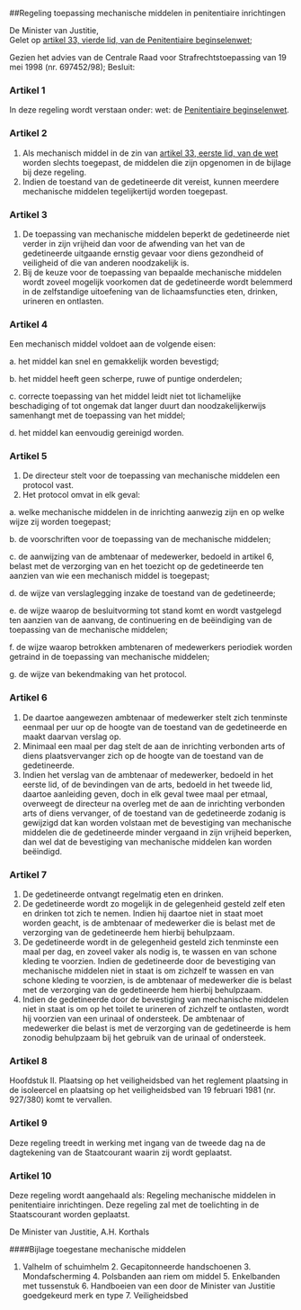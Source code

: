 <meta http-equiv='Content-Type' content='text/html; charset=utf-8' />

##Regeling toepassing mechanische middelen in penitentiaire inrichtingen 

De Minister van Justitie,  
Gelet op [artikel 33, vierde lid, van de Penitentiaire beginselenwet](../../../../../../../../../wet/penitentiaire/beginselenwet/BWBR0009709/README.md);

Gezien het advies van de Centrale Raad voor Strafrechtstoepassing van 19 mei 1998 (nr. 697452/98);
Besluit:     

### Artikel  1  

In deze regeling wordt verstaan onder: wet: de [Penitentiaire beginselenwet](../../../../../../../../../wet/penitentiaire/beginselenwet/BWBR0009709/README.md).  

### Artikel  2  

1.  Als mechanisch middel in de zin van [artikel 33, eerste lid, van de wet](../../../../../../../../../wet/penitentiaire/beginselenwet/BWBR0009709/README.md) worden slechts toegepast, de middelen die zijn opgenomen in de bijlage bij deze regeling.   
2.  Indien de toestand van de gedetineerde dit vereist, kunnen meerdere mechanische middelen tegelijkertijd worden toegepast.   

### Artikel  3  

1.  De toepassing van mechanische middelen beperkt de gedetineerde niet verder in zijn vrijheid dan voor de afwending van het van de gedetineerde uitgaande ernstig gevaar voor diens gezondheid of veiligheid of die van anderen noodzakelijk is.   
2.  Bij de keuze voor de toepassing van bepaalde mechanische middelen wordt zoveel mogelijk voorkomen dat de gedetineerde wordt belemmerd in de zelfstandige uitoefening van de lichaamsfuncties eten, drinken, urineren en ontlasten.   

### Artikel  4  

Een mechanisch middel voldoet aan de volgende eisen: 

a.  het middel kan snel en gemakkelijk worden bevestigd; 

b.  het middel heeft geen scherpe, ruwe of puntige onderdelen; 

c.  correcte toepassing van het middel leidt niet tot lichamelijke beschadiging of tot ongemak dat langer duurt dan noodzakelijkerwijs samenhangt met de toepassing van het middel; 

d.  het middel kan eenvoudig gereinigd worden.   

### Artikel  5  

1.  De directeur stelt voor de toepassing van mechanische middelen een protocol vast.   
2.  Het protocol omvat in elk geval: 

a.  welke mechanische middelen in de inrichting aanwezig zijn en op welke wijze zij worden toegepast; 

b.  de voorschriften voor de toepassing van de mechanische middelen; 

c.  de aanwijzing van de ambtenaar of medewerker, bedoeld in artikel 6, belast met de verzorging van en het toezicht op de gedetineerde ten aanzien van wie een mechanisch middel is toegepast; 

d.  de wijze van verslaglegging inzake de toestand van de gedetineerde; 

e.  de wijze waarop de besluitvorming tot stand komt en wordt vastgelegd ten aanzien van de aanvang, de continuering en de beëindiging van de toepassing van de mechanische middelen; 

f.  de wijze waarop betrokken ambtenaren of medewerkers periodiek worden getraind in de toepassing van mechanische middelen; 

g.  de wijze van bekendmaking van het protocol.    

### Artikel  6  

1.  De daartoe aangewezen ambtenaar of medewerker stelt zich tenminste eenmaal per uur op de hoogte van de toestand van de gedetineerde en maakt daarvan verslag op.   
2.  Minimaal een maal per dag stelt de aan de inrichting verbonden arts of diens plaatsvervanger zich op de hoogte van de toestand van de gedetineerde.   
3.  Indien het verslag van de ambtenaar of medewerker, bedoeld in het eerste lid, of de bevindingen van de arts, bedoeld in het tweede lid, daartoe aanleiding geven, doch in elk geval twee maal per etmaal, overweegt de directeur na overleg met de aan de inrichting verbonden arts of diens vervanger, of de toestand van de gedetineerde zodanig is gewijzigd dat kan worden volstaan met de bevestiging van mechanische middelen die de gedetineerde minder vergaand in zijn vrijheid beperken, dan wel dat de bevestiging van mechanische middelen kan worden beëindigd.   

### Artikel  7  

1.  De gedetineerde ontvangt regelmatig eten en drinken.   
2.  De gedetineerde wordt zo mogelijk in de gelegenheid gesteld zelf eten en drinken tot zich te nemen. Indien hij daartoe niet in staat moet worden geacht, is de ambtenaar of medewerker die is belast met de verzorging van de gedetineerde hem hierbij behulpzaam.   
3.  De gedetineerde wordt in de gelegenheid gesteld zich tenminste een maal per dag, en zoveel vaker als nodig is, te wassen en van schone kleding te voorzien. Indien de gedetineerde door de bevestiging van mechanische middelen niet in staat is om zichzelf te wassen en van schone kleding te voorzien, is de ambtenaar of medewerker die is belast met de verzorging van de gedetineerde hem hierbij behulpzaam.   
4.  Indien de gedetineerde door de bevestiging van mechanische middelen niet in staat is om op het toilet te urineren of zichzelf te ontlasten, wordt hij voorzien van een urinaal of ondersteek. De ambtenaar of medewerker die belast is met de verzorging van de gedetineerde is hem zonodig behulpzaam bij het gebruik van de urinaal of ondersteek.   

### Artikel  8  

Hoofdstuk II. Plaatsing op het veiligheidsbed van het reglement plaatsing in de isoleercel en plaatsing op het veiligheidsbed van 19 februari 1981 (nr. 927/380) komt te vervallen.  

### Artikel  9  

Deze regeling treedt in werking met ingang van de tweede dag na de dagtekening van de Staatcourant waarin zij wordt geplaatst.  

### Artikel  10  

Deze regeling wordt aangehaald als: Regeling mechanische middelen in penitentiaire inrichtingen. 
Deze regeling zal met de toelichting in de Staatscourant worden geplaatst.   

De 
Minister van Justitie, 
A.H.  Korthals     

####Bijlage toegestane mechanische middelen

1. Valhelm of schuimhelm 2. Gecapitonneerde handschoenen 3. Mondafscherming 4. Polsbanden aan riem om middel 5. Enkelbanden met tussenstuk 6. Handboeien van een door de Minister van Justitie goedgekeurd merk en type 7. Veiligheidsbed  
